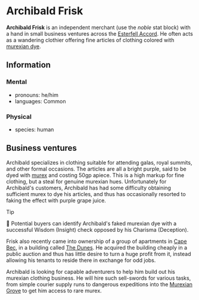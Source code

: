 # Archibald Frisk

**Archibald Frisk** is an independent merchant (use the _noble_ stat block) with a hand in small business ventures across the [Esterfell Accord](../esterfell-accord.md). He often acts as a wandering clothier offering fine articles of clothing colored with [murexian dye](../../../artifacts/murex/murexian-dye.md).

## Information

### Mental

- pronouns: he/him
- languages: Common

### Physical

- species: human

## Business ventures

Archibald specializes in clothing suitable for attending galas, royal summits, and other formal occasions. The articles are all a bright purple, said to be dyed with [murex](../../../artifacts/murex/murex.md) and costing 50gp apiece. This is a high markup for fine clothing, but a steal for genuine murexian hues. Unfortunately for Archibald's customers, Archibald has had some difficulty obtaining sufficient murex to dye his articles, and thus has occasionally resorted to faking the effect with purple grape juice.

> [!TIP]
> 🎲 Potential buyers can identify Archibald's faked murexian dye with a successful Wisdom (Insight) check opposed by his Charisma (Deception).

Frisk also recently came into ownership of a group of apartments in [Cape Bec](../cape-bec/cape-bec.md), in a building called [The Dunes](../cape-bec/the-dunes.md). He acquired the building cheaply in a public auction and thus has little desire to turn a huge profit from it, instead allowing his tenants to reside there in exchange for odd jobs.

Archibald is looking for capable adventurers to help him build out his murexian clothing business. He will hire such sell-swords for various tasks, from simple courier supply runs to dangerous expeditions into the [Murexian Grove](../../../mote/esterfell/lenya/murexian-grove.md) to get him access to rare murex.
